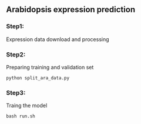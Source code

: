 ## Arabidopsis expression prediction

### Step1:

Expression data download and processing


### Step2:

Preparing training and validation set

```
python split_ara_data.py
```

### Step3:
Traing the model
```
bash run.sh
```



